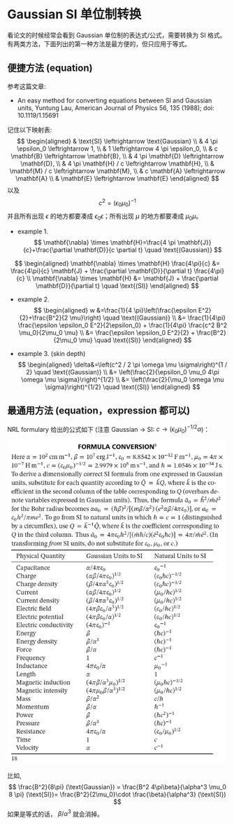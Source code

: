 # Gaussian SI 单位制转换

看论文的时候经常会看到 Gaussian 单位制的表达式/公式，需要转换为 SI 格式。有两类方法，下面列出的第一种方法是最方便的，但只应用于等式。

## 便捷方法 (equation)

参考这篇文章:

* An easy method for converting equations between SI and Gaussian units, Yuntung Lau, American Journal of Physics 56, 135 (1988); doi: 10.1119/1.15691

记住以下映射表:
$$
\begin{aligned}
& \text{SI} \leftrightarrow \text{Gaussian} \\
& 4 \pi \epsilon_0 \leftrightarrow 1, \\
& 1 \leftrightarrow 4 \pi \epsilon_0, \\
& c \mathbf{B} \leftrightarrow \mathbf{B}, \\
& 4 \pi \mathbf{D} \leftrightarrow \mathbf{D}, \\
& 4 \pi \mathbf{H} / c \leftrightarrow \mathbf{H}, \\
& \mathbf{M} / c \leftrightarrow \mathbf{M}, \\
& c \mathbf{A} \leftrightarrow  \mathbf{A} \\
& \mathbf{E} \leftrightarrow \mathbf{E}
\end{aligned}
$$
以及
$$
c^2=\left(\epsilon_0 \mu_0\right)^{-1}
$$
并且所有出现 $\epsilon$ 的地方都要凑成 $\epsilon_0 \epsilon$；所有出现 $\mu$ 的地方都要凑成 $\mu_0 \mu$。


* example 1.
$$
\mathbf{\nabla} \times \mathbf{H}=\frac{4 \pi \mathbf{J}}{c}+\frac{\partial \mathbf{D}}{c \partial t} \quad \text{(Gaussian)}
$$

$$
\begin{aligned}
\mathbf{\nabla} \times \mathbf{H} \frac{4\pi}{c} &= \frac{4\pi}{c} \mathbf{J} + \frac{\partial \mathbf{D}}{\partial t} \frac{4\pi}{c} \\
\mathbf{\nabla} \times \mathbf{H} &= \mathbf{J} + \frac{\partial \mathbf{D}}{\partial t}  \quad \text{(SI)}
\end{aligned}
$$

* example 2.
$$
\begin{aligned}
w &=\frac{1}{4 \pi}\left(\frac{\epsilon E^2}{2}+\frac{B^2}{2 \mu}\right) \quad \text{(Gaussian)} \\
&= \frac{1}{4\pi} \frac{\epsilon \epsilon_0 E^2}{2\epsilon_0} + \frac{1}{4\pi} \frac{c^2 B^2 \mu_0}{2\mu_0 \mu} \\
&= \frac{\epsilon \epsilon_0 E^2}{2} + \frac{B^2}{2\mu_0 \mu} \quad \text{(SI)}
\end{aligned}
$$


* example 3. (skin depth)
$$
\begin{aligned}
\delta&=\left(c^2 / 2 \pi \omega \mu \sigma\right)^{1 / 2} \quad \text{(Gaussian)} \\
&= \left(\frac{2}{\epsilon_0 \mu_0 4\pi \omega \mu \sigma}\right)^{1/2} \\
&= \left(\frac{2}{\mu_0 \omega \mu \sigma}\right)^{1/2} \quad \text{(SI)}
\end{aligned}
$$


## 最通用方法 (equation，expression 都可以)



NRL formulary 给出的公式如下 (注意 Gaussian $\rightarrow$ SI: $c \rightarrow (\epsilon_0\mu_0)^{-1/2}\alpha$)：

![输入图片说明](https://github.com/ymma98/picx-images-hosting/raw/master/20241021/image.6m3w9oju91.webp)

比如,
$$
\frac{B^2}{8\pi} (\text{Gaussian}) = \frac{B^2 4\pi\beta}{\alpha^3 \mu_0 8 \pi} (\text{SI})= \frac{B^2}{2\mu_0}\cdot \frac{\beta}{\alpha^3} (\text{SI})
$$
如果是等式的话， $\beta/\alpha^3$ 就会消掉。

<!--stackedit_data:
eyJoaXN0b3J5IjpbLTU5MDAyMzAyMCw1NTAzODQ3MjYsLTUwMz
gwMDI5OCwtMjA5OTA4MTAxNywtMTA1MzgyMTAxNCw2Nzc0MDM4
NiwyMDMzODg3Mjg2LDE2NTc4MDYxMTcsMTY4Mjc3NTg5MSwyMT
EzOTIwODY4XX0=
-->